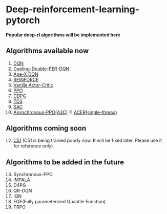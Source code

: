 # Deep-reinforcement-learning-pytorch
#### Popular deep-rl algorithms will be implemented here
## Algorithms available now
1. [DQN](https://github.com/rl-max/deep-reinforcement-learning-pytorch/blob/main/dqn.py)
2. [Dueling-Double-PER-DQN](https://github.com/rl-max/deep-reinforcement-learning-pytorch/blob/main/dueling-double-per-dqn.py)
3. [Ape-X DQN](https://github.com/rl-max/deep-reinforcement-learning-pytorch/blob/main/apex-dqn.py)
4. [REINFORCE](https://github.com/rl-max/deep-reinforcement-learning-pytorch/blob/main/REINFORCE.py)
5. [Vanilla Actor-Critic](https://github.com/rl-max/deep-reinforcement-learning-pytorch/blob/main/actor-critic.py)
6. [PPO](https://github.com/rl-max/deep-reinforcement-learning-pytorch/blob/main/ppo.py)
7. [DDPG](https://github.com/rl-max/deep-reinforcement-learning-pytorch/blob/main/ddpg.py)
8. [TD3](https://github.com/rl-max/deep-reinforcement-learning-pytorch/blob/main/td3.py)
9. [SAC](https://github.com/rl-max/deep-reinforcement-learning-pytorch/blob/main/sac.py)
10. [Asynchronous-PPO(A3C)](https://github.com/rl-max/deep-reinforcement-learning-pytorch/blob/main/asynchronous-ppo.py)
11.[ACER(single-thread)](https://github.com/rl-max/deep-reinforcement-learning-pytorch/blob/main/acer.py)
## Algorithms coming soon
12. [C51](https://github.com/rl-max/deep-reinforcement-learning-pytorch/blob/main/c51.py)
(C51 is being trained poorly now. It will be fixed later. Please use it for reference only)
## Algorithms to be added in the future
13. Synchronous-PPO
14. IMPALA
15. D4PG
16. QR-DQN
17. IQN
18. FQF(Fully parameterized Quantile Function)
19. TRPO